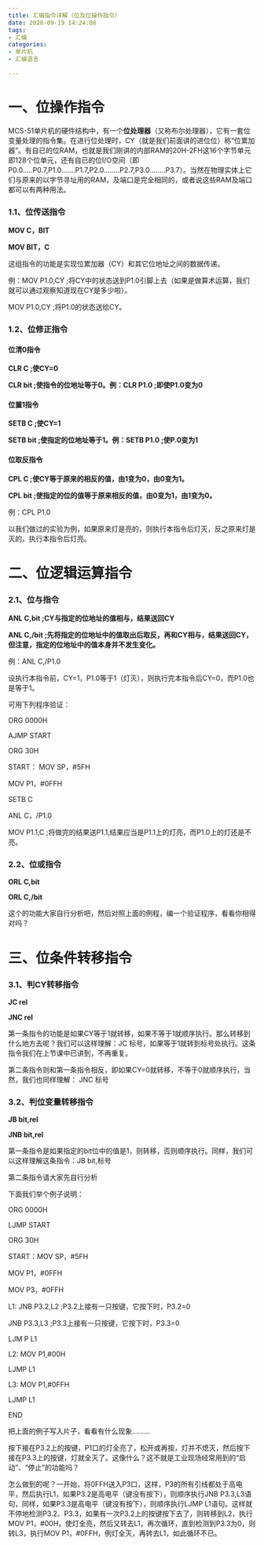 ```yaml
---
title: 汇编指令详解（位及位操作指令）
date: 2020-09-19 14:24:08
tags:
- 汇编
categories:
- 单片机
- 汇编语言

---
```


# 一、位操作指令 #

MCS-51单片机的硬件结构中，有一个**位处理器**（又称布尔处理器），它有一套位变量处理的指令集。在进行位处理时，CY（就是我们前面讲的进位位）称“位累加器”。有自已的位RAM，也就是我们刚讲的内部RAM的20H-2FH这16个字节单元即128个位单元，还有自已的位I/O空间（即P0.0…..P0.7,P1.0…….P1.7,P2.0……..P2.7,P3.0……..P3.7）。当然在物理实体上它们与原来的以字节寻址用的RAM，及端口是完全相同的，或者说这些RAM及端口都可以有两种用法。

### 1.1、位传送指令 ###

**MOV C，BIT**

**MOV BIT，C**

这组指令的功能是实现位累加器（CY）和其它位地址之间的数据传递。

例：MOV P1.0,CY ;将CY中的状态送到P1.0引脚上去（如果是做算术运算，我们就可以通过观察知道现在CY是多少啦）。

MOV P1.0,CY ;将P1.0的状态送给CY。

 

### 1.2、位修正指令 ###

#### 位清0指令 ####

**CLR C ;使CY=0**

**CLR bit ;使指令的位地址等于0。例：CLR P1.0 ;即使P1.0变为0**

#### 位置1指令 ####

**SETB C ;使CY=1**

**SETB bit ;使指定的位地址等于1。例：SETB P1.0 ;使P.0变为1**

#### 位取反指令 ####

**CPL C ;使CY等于原来的相反的值，由1变为0，由0变为1。**

**CPL bit ;使指定的位的值等于原来相反的值，由0变为1，由1变为0。**

例：CPL P1.0

以我们做过的实验为例，如果原来灯是亮的，则执行本指令后灯灭，反之原来灯是灭的，执行本指令后灯亮。



# 二、位逻辑运算指令 #


### 2.1、位与指令 ###

**ANL C,bit ;CY与指定的位地址的值相与，结果送回CY**

**ANL C,/bit ;先将指定的位地址中的值取出后取反，再和CY相与，结果送回CY，但注意，指定的位地址中的值本身并不发生变化。**

例：ANL C,/P1.0

设执行本指令前，CY=1，P1.0等于1（灯灭），则执行完本指令后CY=0，而P1.0也是等于1。

可用下列程序验证：

ORG 0000H

AJMP START

ORG 30H

START： MOV SP，#5FH

MOV P1，#0FFH

SETB C

ANL C，/P1.0

MOV P1.1,C ;将做完的结果送P1.1,结果应当是P1.1上的灯亮，而P1.0上的灯还是不亮。

### 2.2、位或指令 ###

**ORL C,bit**

**ORL C,/bit**

这个的功能大家自行分析吧，然后对照上面的例程，编一个验证程序，看看你相得对吗？



# 三、位条件转移指令 #


### 3.1、判CY转移指令 ###

**JC rel**

**JNC rel**

第一条指令的功能是如果CY等于1就转移，如果不等于1就顺序执行。那么转移到什么地方去呢？我们可以这样理解：JC 标号，如果等于1就转到标号处执行。这条指令我们在上节课中已讲到，不再重复。

第二条指令则和第一条指令相反，即如果CY=0就转移，不等于0就顺序执行，当然，我们也同样理解： JNC 标号

 

### 3.2、判位变量转移指令 ###

**JB bit,rel**

**JNB bit,rel**

第一条指令是如果指定的bit位中的值是1，则转移，否则顺序执行。同样，我们可以这样理解这条指令：JB bit,标号

第二条指令请大家先自行分析

下面我们举个例子说明：

ORG 0000H

LJMP START

ORG 30H

START：MOV SP，#5FH

MOV P1，#0FFH

MOV P3，#0FFH

L1: JNB P3.2,L2 ;P3.2上接有一只按键，它按下时，P3.2=0

JNB P3.3,L3 ;P3.3上接有一只按键，它按下时，P3.3=0

LJM P L1

L2: MOV P1,#00H

LJMP L1

L3: MOV P1,#0FFH

LJMP L1

END

把上面的例子写入片子，看看有什么现象………

按下接在P3.2上的按键，P1口的灯全亮了，松开或再按，灯并不熄灭，然后按下接在P3.3上的按键，灯就全灭了。这像什么？这不就是工业现场经常用到的“启动”、“停止”的功能吗？

怎么做到的呢？一开始，将0FFH送入P3口，这样，P3的所有引线都处于高电平，然后执行L1，如果P3.2是高电平（键没有按下），则顺序执行JNB P3.3,L3语句，同样，如果P3.3是高电平（键没有按下），则顺序执行LJMP L1语句。这样就不停地检测P3.2、P3.3，如果有一次P3.2上的按键按下去了，则转移到L2，执行MOV P1，#00H，使灯全亮，然后又转去L1，再次循环，直到检测到P3.3为0，则转L3，执行MOV P1，#0FFH，例灯全灭，再转去L1，如此循环不已。